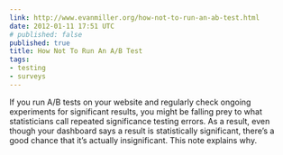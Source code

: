 ```yaml
---
link: http://www.evanmiller.org/how-not-to-run-an-ab-test.html
date: 2012-01-11 17:51 UTC
# published: false
published: true
title: How Not To Run An A/B Test
tags:
- testing
- surveys
---
```


If you run A/B tests on your website and regularly check ongoing experiments for significant results, you might be falling prey to what statisticians call repeated significance testing errors. As a result, even though your dashboard says a result is statistically significant, there’s a good chance that it’s actually insignificant. This note explains why.
